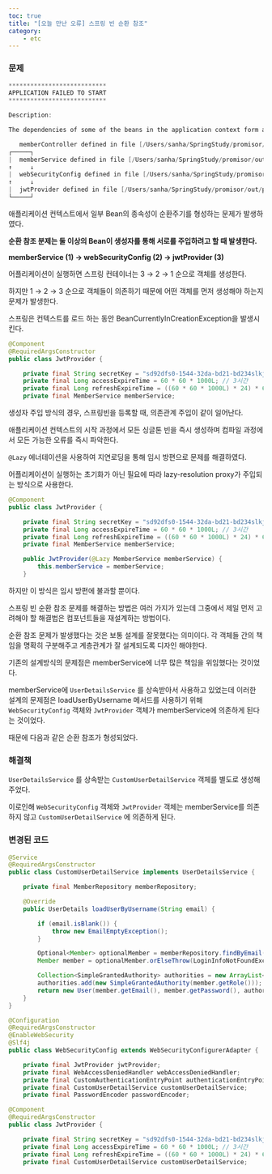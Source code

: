 ```yaml
---
toc: true
title: "[오늘 만난 오류] 스프링 빈 순환 참조"
category:
    - etc
---
```


### 문제

```java
***************************
APPLICATION FAILED TO START
***************************

Description:

The dependencies of some of the beans in the application context form a cycle:

   memberController defined in file [/Users/sanha/SpringStudy/promisor/out/production/classes/promisor/promisor/domain/member/api/MemberController.class]
┌─────┐
|  memberService defined in file [/Users/sanha/SpringStudy/promisor/out/production/classes/promisor/promisor/domain/member/service/MemberService.class]
↑     ↓
|  webSecurityConfig defined in file [/Users/sanha/SpringStudy/promisor/out/production/classes/promisor/promisor/global/config/WebSecurityConfig.class]
↑     ↓
|  jwtProvider defined in file [/Users/sanha/SpringStudy/promisor/out/production/classes/promisor/promisor/global/config/security/JwtProvider.class]
└─────┘
```

애플리케이션 컨텍스트에서 일부 Bean의 종속성이 순환주기를 형성하는 문제가 발생하였다.

**순환 참조 분제는 둘 이상의 Bean이 생성자를 통해 서로를 주입하려고 할 때 발생한다.**

**memberService (1) → webSecurityConfig (2) → jwtProvider (3)**

어플리케이션이 실행하면 스프링 컨테이너는 3 → 2 → 1 순으로 객체를 생성한다.

하지만 1 → 2 → 3 순으로 객체들이 의존하기 때문에 어떤 객체를 먼저 생성해야 하는지 문제가 발생한다.

스프링은 컨텍스트를 로드 하는 동안 BeanCurrentlyInCreationException을 발생시킨다.

```java
@Component
@RequiredArgsConstructor
public class JwtProvider {

    private final String secretKey = "sd92dfs0-1544-32da-bd21-bd234slkj";
    private final Long accessExpireTime = 60 * 60 * 1000L; // 3시간
    private final Long refreshExpireTime = ((60 * 60 * 1000L) * 24) * 60; // 60일
    private final MemberService memberService;
```

생성자 주입 방식의 경우, 스프링빈을 등록할 때, 의존관계 주입이 같이 일어난다.

애플리케이션 컨텍스트의 시작 과정에서 모든 싱글톤 빈을 즉시 생성하며 컴파일 과정에서 모든 가능한 오류를 즉시 파악한다.

`@Lazy` 에너테이션을 사용하여 지연로딩을 통해 임시 방편으로 문제를 해결하였다.

어플리케이션이 실행하는 초기화가 아닌 필요에 따라 lazy-resolution proxy가 주입되는 방식으로 사용한다.

```java
@Component
public class JwtProvider {

    private final String secretKey = "sd92dfs0-1544-32da-bd21-bd234slkj";
    private final Long accessExpireTime = 60 * 60 * 1000L; // 3시간
    private final Long refreshExpireTime = ((60 * 60 * 1000L) * 24) * 60; // 60일
    private final MemberService memberService;

    public JwtProvider(@Lazy MemberService memberService) {
        this.memberService = memberService;
    }
```

하지만 이 방식은 임시 방편에 불과할 뿐이다. 

스프링 빈 순환 참조 문제를 해결하는 방법은 여러 가지가 있는데 그중에서 제일 먼저 고려해야 할 해결법은 컴포넌트들을 재설계하는 방법이다.

순환 참조 문제가 발생했다는 것은 보통 설계를 잘못했다는 의미이다. 각 객체들 간의 책임을 명확히 구분해주고 계층관계가 잘 설계되도록 디자인 해야한다.

기존의 설계방식의 문제점은 memberService에 너무 많은 책임을 위임했다는 것이었다.

memberService에 `UserDetailsService` 를 상속받아서 사용하고 있었는데 이러한 설계의 문제점은 loadUserByUsername 메서드를 사용하기 위해 `WebSecurityConfig` 객체와 `JwtProvider` 객체가 memberService에 의존하게 된다는 것이었다.

때문에 다음과 같은 순환 참조가 형성되었다.

### 해결책

`UserDetailsService` 를 상속받는 `CustomUserDetailService` 객체를 별도로 생성해 주었다.

이로인해 `WebSecurityConfig` 객체와 `JwtProvider` 객체는 memberService를 의존하지 않고 `CustomUserDetailService` 에 의존하게 된다.

### 변경된 코드

```java
@Service
@RequiredArgsConstructor
public class CustomUserDetailService implements UserDetailsService {

    private final MemberRepository memberRepository;

    @Override
    public UserDetails loadUserByUsername(String email) {

        if (email.isBlank()) {
            throw new EmailEmptyException();
        }

        Optional<Member> optionalMember = memberRepository.findByEmail(email);
        Member member = optionalMember.orElseThrow(LoginInfoNotFoundException::new);

        Collection<SimpleGrantedAuthority> authorities = new ArrayList<>();
        authorities.add(new SimpleGrantedAuthority(member.getRole()));
        return new User(member.getEmail(), member.getPassword(), authorities);
    }
}
```

```java
@Configuration
@RequiredArgsConstructor
@EnableWebSecurity
@Slf4j
public class WebSecurityConfig extends WebSecurityConfigurerAdapter {

    private final JwtProvider jwtProvider;
    private final WebAccessDeniedHandler webAccessDeniedHandler;
    private final CustomAuthenticationEntryPoint authenticationEntryPointHandler;
    private final CustomUserDetailService customUserDetailService;
    private final PasswordEncoder passwordEncoder;
```

```java
@Component
@RequiredArgsConstructor
public class JwtProvider {

    private final String secretKey = "sd92dfs0-1544-32da-bd21-bd234slkj";
    private final Long accessExpireTime = 60 * 60 * 1000L; // 3시간
    private final Long refreshExpireTime = ((60 * 60 * 1000L) * 24) * 60; // 60일
    private final CustomUserDetailService customUserDetailService;
```